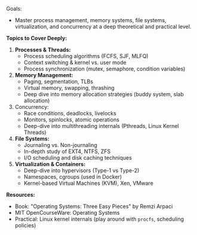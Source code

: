  Goals:

- Master process management, memory systems, file systems, virtualization, and concurrency at a deep theoretical and practical level.

**Topics to Cover Deeply:**

1. **Processes & Threads:**
    - Process scheduling algorithms (FCFS, SJF, MLFQ)
    - Context switching & kernel vs. user mode
    - Process synchronization (mutex, semaphore, condition variables)
2. **Memory Management:**
    - Paging, segmentation, TLBs
    - Virtual memory, swapping, thrashing
    - Deep dive into memory allocation strategies (buddy system, slab allocation)
3. Concurrency:
    - Race conditions, deadlocks, livelocks
    - Monitors, spinlocks, atomic operations
    - Deep-dive into multithreading internals (Pthreads, Linux Kernel Threads)
4. **File Systems:**
    - Journaling vs. Non-journaling
    - In-depth study of EXT4, NTFS, ZFS
    - I/O scheduling and disk caching techniques
5. **Virtualization & Containers:**
    - Deep-dive into hypervisors (Type-1 vs Type-2)
    - Namespaces, cgroups (used in Docker)
    - Kernel-based Virtual Machines (KVM), Xen, VMware

**Resources:**

- Book: "Operating Systems: Three Easy Pieces" by Remzi Arpaci
- MIT OpenCourseWare: Operating Systems
- Practical: Linux kernel internals (play around with `procfs`, scheduling policies)
